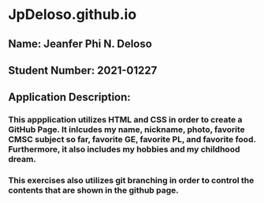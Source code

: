 # JpDeloso.github.io

## Name: Jeanfer Phi N. Deloso
## Student Number: 2021-01227
## Application Description:
### This appplication utilizes HTML and CSS in order to create a GitHub Page. It inlcudes my name, nickname, photo, favorite CMSC subject so far, favorite GE, favorite PL, and favorite food. Furthermore, it also includes my hobbies and my childhood dream. 

### This exercises also utilizes git branching in order to control the contents that are shown in the github page. 

